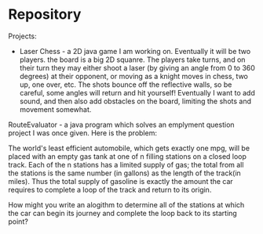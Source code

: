 # Repository
Projects:

 - Laser Chess - a 2D java game I am working on.  Eventually it will be two players.  the board is a big 2D squanre.  The players take turns, and on their turn they may either shoot a laser (by giving an angle from 0 to 360 degrees) at their opponent, or moving as a knight moves in chess, two up, one over, etc.  The shots bounce off the reflective walls, so be careful, some angles will return and hit yourself!  Eventually I want to add sound, and then also add obstacles on the board, limiting the shots and movement somewhat.
 
 RouteEvaluator - a java program which solves an emplyment question project I was once given.  Here is the problem:
 
 The world's least efficient automobile, which gets exactly one mpg, will be placed with an empty gas tank at one of n filling stations on a closed loop track.  Each of the n stations has a limited supply of gas; the total from all the stations is the same number (in gallons) as the length of the track(in miles).  Thus the total supply of gasoline is exactly the amount the car requires to complete a loop of the track and return to its origin.

How might you write an alogithm to determine all of the stations at which the car can begin its journey and complete the loop back to its starting point?


